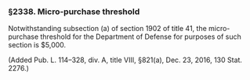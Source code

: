### §2338. Micro-purchase threshold ###

Notwithstanding subsection (a) of section 1902 of title 41, the micro-purchase threshold for the Department of Defense for purposes of such section is $5,000.

(Added Pub. L. 114–328, div. A, title VIII, §821(a), Dec. 23, 2016, 130 Stat. 2276.)